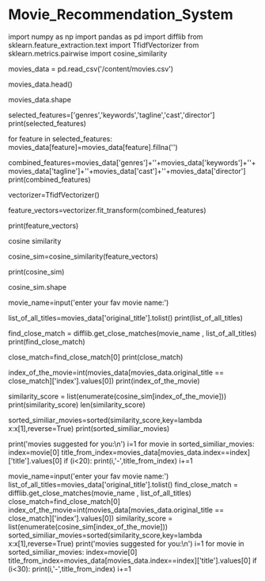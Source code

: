 # Movie_Recommendation_System
import numpy as np
import pandas as pd
import difflib
from sklearn.feature_extraction.text import TfidfVectorizer
from sklearn.metrics.pairwise import cosine_similarity


movies_data = pd.read_csv('/content/movies.csv')

movies_data.head()

movies_data.shape

selected_features=['genres','keywords','tagline','cast','director']
print(selected_features)

for feature in selected_features:
  movies_data[feature]=movies_data[feature].fillna('')

combined_features=movies_data['genres']+''+movies_data['keywords']+''+movies_data['tagline']+''+movies_data['cast']+''+movies_data['director']
print(combined_features)

vectorizer=TfidfVectorizer()


feature_vectors=vectorizer.fit_transform(combined_features)

print(feature_vectors)

cosine similarity


cosine_sim=cosine_similarity(feature_vectors)

print(cosine_sim)

cosine_sim.shape

movie_name=input('enter your fav movie name:')


list_of_all_titles=movies_data['original_title'].tolist()
print(list_of_all_titles)

find_close_match = difflib.get_close_matches(movie_name , list_of_all_titles)
print(find_close_match)


close_match=find_close_match[0]
print(close_match)

index_of_the_movie=int(movies_data[movies_data.original_title == close_match]['index'].values[0])
print(index_of_the_movie)


similarity_score = list(enumerate(cosine_sim[index_of_the_movie]))
print(similarity_score)
len(similarity_score)

 sorted_similiar_movies=sorted(similarity_score,key=lambda x:x[1],reverse=True)
 print(sorted_similiar_movies)

print('movies suggested for you:\n')
i=1
for movie in sorted_similiar_movies:
  index=movie[0]
  title_from_index=movies_data[movies_data.index==index]['title'].values[0]
  if (i<20):
    print(i,'-',title_from_index)
    i+=1

movie_name=input('enter your fav movie name:')
list_of_all_titles=movies_data['original_title'].tolist()
find_close_match = difflib.get_close_matches(movie_name , list_of_all_titles)
close_match=find_close_match[0]
index_of_the_movie=int(movies_data[movies_data.original_title == close_match]['index'].values[0])
similarity_score = list(enumerate(cosine_sim[index_of_the_movie]))
sorted_similiar_movies=sorted(similarity_score,key=lambda x:x[1],reverse=True)
print('movies suggested for you:\n')
i=1
for movie in sorted_similiar_movies:
  index=movie[0]
  title_from_index=movies_data[movies_data.index==index]['title'].values[0]
  if (i<30):
    print(i,'-',title_from_index)
    i+=1

